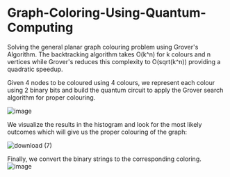 # Graph-Coloring-Using-Quantum-Computing
Solving the general planar graph colouring problem using Grover's Algorithm. The backtracking algorithm takes O(k^n) for k colours and n vertices while Grover's reduces this complexity to O(sqrt(k^n)) providing a quadratic speedup.

Given 4 nodes to be coloured using 4 colours, we represent each colour using 2 binary bits and build the quantum circuit to apply the Grover search algorithm for proper colouring.

![image](https://github.com/user-attachments/assets/7d5005c5-d6de-4c29-87e5-0c1d37a19413)



We visualize the results in the histogram and look for the most likely outcomes which will give us the proper colouring of the graph:

![download (7)](https://github.com/user-attachments/assets/ea81ca61-47e1-4c7b-bfce-d6565f95e3e9)


Finally, we convert the binary strings to the corresponding coloring.
![image](https://github.com/user-attachments/assets/af31e9ba-220a-48ac-8a03-332bdea0ea4b)





